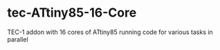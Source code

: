 # tec-ATtiny85-16-Core

TEC-1 addon with 16 cores of ATtiny85 running code for various tasks in parallel
